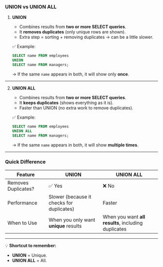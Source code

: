 ### **UNION vs UNION ALL**

1. **UNION**

   - Combines results from **two or more SELECT queries**.
   - It **removes duplicates** (only unique rows are shown).
   - Extra step = sorting + removing duplicates → can be a little slower.

   ✅ Example:

   ```sql
   SELECT name FROM employees
   UNION
   SELECT name FROM managers;
   ```

   → If the same `name` appears in both, it will show only **once**.

---

2. **UNION ALL**

   - Combines results from **two or more SELECT queries**.
   - It **keeps duplicates** (shows everything as it is).
   - Faster than UNION (no extra work to remove duplicates).

   ✅ Example:

   ```sql
   SELECT name FROM employees
   UNION ALL
   SELECT name FROM managers;
   ```

   → If the same `name` appears in both, it will show **multiple times**.

---

### **Quick Difference**

| Feature             | UNION                                     | UNION ALL                                           |
| ------------------- | ----------------------------------------- | --------------------------------------------------- |
| Removes Duplicates? | ✅ Yes                                    | ❌ No                                               |
| Performance         | Slower (because it checks for duplicates) | Faster                                              |
| When to Use         | When you only want **unique** results     | When you want **all results**, including duplicates |

---

💡 **Shortcut to remember:**

- **UNION** = Unique.
- **UNION ALL** = All.
